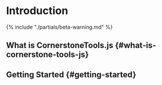 # Introduction

{% include "./partials/beta-warning.md" %}

## What is CornerstoneTools.js {#what-is-cornerstone-tools-js}

## Getting Started {#getting-started}
